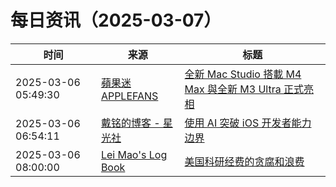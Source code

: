 ﻿# 每日资讯（2025-03-07）

|时间|来源|标题|
|---|---|---|
|2025-03-06 05:49:30|[蘋果迷 APPLEFANS](https://applefans.today/feed/)|[全新 Mac Studio 搭載 M4 Max 與全新 M3 Ultra 正式亮相](https://applefans.today/2025-03-new-mac-studio-m4-max-m3-ultra-launch/)|
|2025-03-06 06:54:11|[戴铭的博客 - 星光社](https://ming1016.github.io/atom.xml)|[使用 AI 突破 iOS 开发者能力边界](https://starming.com/2025/03/06/letsvision25-ai-improve-ios-skill/)|
|2025-03-06 08:00:00|[Lei Mao's Log Book](https://leimao.github.io/atom.xml)|[美国科研经费的贪腐和浪费](https://leimao.github.io/essay/%E7%BE%8E%E5%9B%BD%E7%A7%91%E7%A0%94%E7%BB%8F%E8%B4%B9%E7%9A%84%E8%B4%AA%E8%85%90%E5%92%8C%E6%B5%AA%E8%B4%B9/)|
